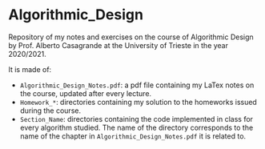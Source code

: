 # Algorithmic_Design

Repository of my notes and exercises on the course of Algorithmic Design by Prof. Alberto Casagrande at the University of Trieste in the year 2020/2021.

It is made of:

- `Algorithmic_Design_Notes.pdf`: a pdf file containing my LaTex notes on the course, updated after every lecture.
- `Homework_*`: directories containing my solution to the homeworks issued during the course.
- `Section_Name`: directories containing the code implemented in class for every algorithm studied. The name of the directory corresponds to the name of the chapter in `Algorithmic_Design_Notes.pdf` it is related to.
